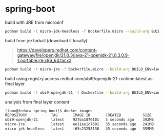 # spring-boot

build with JRE from microdnf

```sh
podman build -t micro-jdk-headless -f Dockerfile.micro --build-arg BUILD_ENV=dnf .
```

build from jre tarball (download it locally) 
> <https://developers.redhat.com/content-gateway/file/openjdk/21.0.3/java-21-openjdk-21.0.3.0.9-1.portable.jre.x86_64.tar.xz>

```sh
podman build -t micro-jre -f Dockerfile.micro --build-arg BUILD_ENV=local .
```

build using registry.access.redhat.com/ubi9/openjdk-21-runtime:latest as final layer

```sh
podman build -t ubi9-openjdk-21 -f Dockerfile --build-arg BUILD_ENV=container .
```

analysis from final layer content

```sh
[tbox@fedora spring-boot]$ docker images
REPOSITORY           TAG       IMAGE ID       CREATED          SIZE
ubi9-openjdk-21      latest    937ba1070101   5 seconds ago    392MB
micro-jre            latest    ee11ee1c7601   35 seconds ago   241MB
micro-jdk-headless   latest    f65c23258130   45 seconds ago   359MB
```